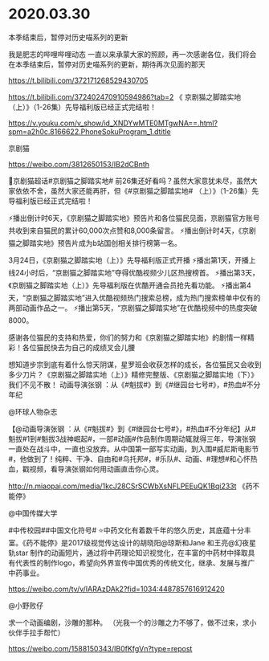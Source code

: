 # 2020.03.30

本季结束后，暂停对历史喵系列的更新

我是肥志的哔哩哔哩动态
一直以来承蒙大家的照顾，再一次感谢各位，我们将会在本季结束后，暂停对历史喵系列的更新，期待再次见面的那天

https://t.bilibili.com/372171268529430705

https://t.bilibili.com/372402470910594986?tab=2
《 京剧猫之脚踏实地 （上）》（1-26集）先导福利版已经正式完结啦！

https://v.youku.com/v_show/id_XNDYwMTE0MTgwNA==.html?spm=a2h0c.8166622.PhoneSokuProgram_1.dtitle

京剧猫            

https://weibo.com/3812650153/IB2dCBnth                                                                  

京剧猫超话#京剧猫之脚踏实地# 前26集还好看吗？虽然大家意犹未尽，虽然大家依依不舍，虽然大家还能再肝，但《#京剧猫之脚踏实地# （上）》（1-26集）先导福利版已经正式完结啦！

⚡播出倒计时6天，《京剧猫之脚踏实地》预告片和各位猫民见面，京剧猫官方账号共收到来自猫民的累计60,000次点赞和8,000条留言。
⚡播出倒计时4天，《京剧猫之脚踏实地》预告片成为b站国创相关排行榜第一名。

3月24日，《京剧猫之脚踏实地（上）》先导福利版正式开播
⚡播出第1天，开播上线24小时后，“京剧猫之脚踏实地”夺得优酷视频少儿区热搜榜首。
⚡播出第3天，《京剧猫之脚踏实地（上）》先导福利版在优酷开通会员抢先看功能。
⚡播出第4天，“京剧猫之脚踏实地”进入优酷视频热门搜索总榜，成为热门搜索榜单中仅有的两部动画作品之一。
⚡播出第5天，“京剧猫之脚踏实地”在优酷视频中的热度突破8000。  

感谢各位猫民的支持和热爱，你们的努力和《京剧猫之脚踏实地》的剧情一样精彩！各位猫民快去为自己的成绩叉会儿腰

想知道步宗到底有着什么惊天阴谋，星罗班会收获怎样的成长，各位猫民又会收到多少刀片？《京剧猫之脚踏实地（上）》精修完整版、《京剧猫之脚踏实地（下）》我们不见不散！
动画导演张钢 ：从《#魁拔#》到《#继园台七号#》，#热血#不分年纪

@环球人物杂志                            

【@动画导演张钢 ：从《#魁拔#》到《#继园台七号#》，#热血#不分年纪】从#魁拔#1到#魁拔3战神崛起#，一部#动画#作品制作周期动辄就得三年，导演张钢一直处在战斗中，一直也没放弃。从中国第一部写实动画，到入围#威尼斯电影节#，他做到了！纯粹、干净、自由和#乌托邦#，#乐队#、动画、#理想#和心怀热血，戳视频，看导演张钢如何用动画直击你心灵。

http://n.miaopai.com/media/1kcJ28CSrSCWbXsNFLPEEuQK1Bqi233t
《药不能停》

@中国传媒大学                            

#中传校园##中国文化符号#
⭐中药文化有着数千年的悠久历史，其底蕴十分丰富。《药不能停》是2017级视觉传达设计的胡晓阳@琼斯和Jane 和王亮@幻夜星轨star 制作的动画短片，通过将中药理论知识视觉化，在丰富的中药材中择取具有代表性的制作logo，希望向外界宣传中国优秀的传统文化，继承、发展与推广中药事业。

https://weibo.com/tv/v/IARAzDAk2?fid=1034:4487857616912420

@小野败仔  

求一个动画编剧，沙雕的那种。
（光我一个的沙雕之力不够了，做不过来，求小伙伴手拉手帮忙）

https://weibo.com/1588150343/IB0fKfgVn?type=repost